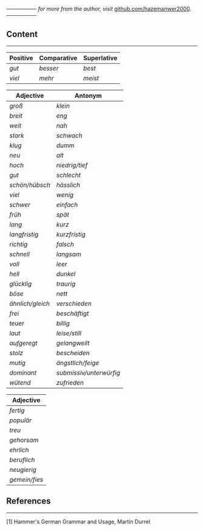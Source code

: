 ──────── *for more from the author, visit* [github.com/hazemanwer2000](https://github.com/hazemanwer2000). ────────
## Content
---

| Positive | Comparative | Superlative |
| -------- | ----------- | ----------- |
| *gut*    | *besser*    | *best*      |
| *viel*   | *mehr*      | *meist*     |

| Adjective        | Antonym                 |
| ---------------- | ----------------------- |
| *groß*           | *klein*                 |
| *breit*          | *eng*                   |
| *weit*           | *nah*                   |
| *stark*          | *schwach*               |
| *klug*           | *dumm*                  |
| *neu*            | *alt*                   |
| *hoch*           | *niedrig/tief*          |
| *gut*            | *schlecht*              |
| *schön/hübsch*   | *hässlich*              |
| *viel*           | *wenig*                 |
| *schwer*         | *einfach*               |
| *früh*           | *spät*<br>              |
| *lang*           | *kurz*                  |
| *langfristig*    | *kurzfristig*           |
| *richtig*        | *falsch*                |
| *schnell*        | *langsam*               |
| *voll*           | *leer*                  |
| *hell*           | *dunkel*                |
| *glücklig*       | *traurig*               |
| *böse*           | *nett*                  |
| *ähnlich/gleich* | *verschieden*           |
| *frei*           | *beschäftigt*           |
| *teuer*          | *billig*                |
| *laut*           | *leise/still*           |
| *aufgeregt*      | *gelangweilt*           |
| *stolz*          | *bescheiden*            |
| *mutig*          | *ängstlich/feige*       |
| *dominant*       | *submissiv/unterwürfig* |
| *wütend*         | *zufrieden*             |

| Adjective     |
| ------------- |
| *fertig*      |
| *populär*     |
| *treu*        |
| *gehorsam*    |
| *ehrlich*     |
| *beruflich*   |
| *neugierig*   |
| *gemein/fies* |

## References
---
[1] Hammer's German Grammar and Usage, Martin Durrel
